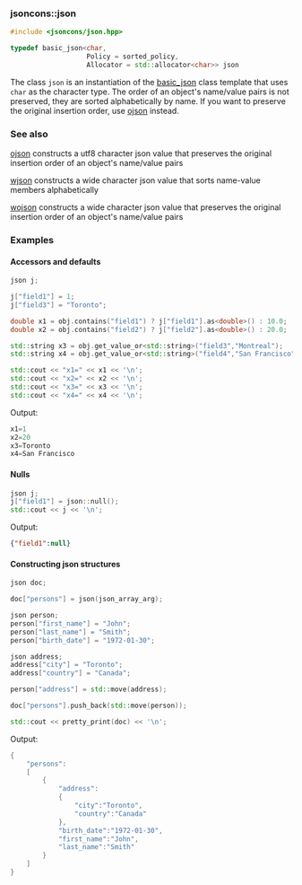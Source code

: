 ### jsoncons::json

```cpp
#include <jsoncons/json.hpp>

typedef basic_json<char,
                   Policy = sorted_policy,
                   Allocator = std::allocator<char>> json
```
The class `json` is an instantiation of the [basic_json](basic_json.md) class template that uses `char` as the character type. 
The order of an object's name/value pairs is not preserved, they are sorted alphabetically by name. 
If you want to preserve the original insertion order, use [ojson](ojson.md) instead.

### See also

[ojson](ojson.md) constructs a utf8 character json value that preserves the original insertion order of an object's name/value pairs  

[wjson](wjson.md) constructs a wide character json value that sorts name-value members alphabetically  

[wojson](wojson.md) constructs a wide character json value that preserves the original insertion order of an object's name/value pairs  


### Examples
  
#### Accessors and defaults
```cpp
json j;

j["field1"] = 1;
j["field3"] = "Toronto";

double x1 = obj.contains("field1") ? j["field1"].as<double>() : 10.0;
double x2 = obj.contains("field2") ? j["field2"].as<double>() : 20.0;

std::string x3 = obj.get_value_or<std::string>("field3","Montreal");
std::string x4 = obj.get_value_or<std::string>("field4","San Francisco");

std::cout << "x1=" << x1 << '\n';
std::cout << "x2=" << x2 << '\n';
std::cout << "x3=" << x3 << '\n';
std::cout << "x4=" << x4 << '\n';
```
Output:
```cpp
x1=1
x2=20
x3=Toronto
x4=San Francisco
```
#### Nulls
```cpp
json j;
j["field1"] = json::null();
std::cout << j << '\n';
```
Output: 
```json
{"field1":null}
```
#### Constructing json structures
```cpp
json doc;

doc["persons"] = json(json_array_arg);

json person;
person["first_name"] = "John";
person["last_name"] = "Smith";
person["birth_date"] = "1972-01-30";

json address;
address["city"] = "Toronto";
address["country"] = "Canada";

person["address"] = std::move(address);

doc["persons"].push_back(std::move(person));

std::cout << pretty_print(doc) << '\n';
```
Output:
```cpp
{
    "persons":
    [
        {
            "address":
            {
                "city":"Toronto",
                "country":"Canada"
            },
            "birth_date":"1972-01-30",
            "first_name":"John",
            "last_name":"Smith"
        }
    ]
}
```

